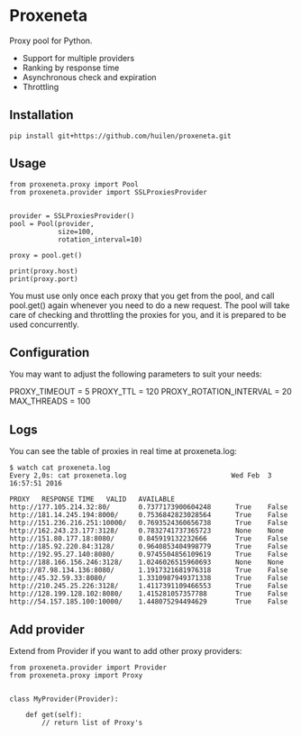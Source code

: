 # Proxeneta #

Proxy pool for Python.

- Support for multiple providers
- Ranking by response time
- Asynchronous check and expiration
- Throttling

## Installation ##

```
pip install git+https://github.com/huilen/proxeneta.git
```

## Usage ##

```
from proxeneta.proxy import Pool
from proxeneta.provider import SSLProxiesProvider


provider = SSLProxiesProvider()
pool = Pool(provider,
            size=100,
            rotation_interval=10)

proxy = pool.get()

print(proxy.host)
print(proxy.port)
```

You must use only once each proxy that you get from the pool, and call
pool.get() again whenever you need to do a new request. The pool will
take care of checking and throttling the proxies for you, and it is
prepared to be used concurrently.

## Configuration ##

You may want to adjust the following parameters to suit your needs:

PROXY_TIMEOUT = 5
PROXY_TTL = 120
PROXY_ROTATION_INTERVAL = 20
MAX_THREADS = 100

## Logs ##

You can see the table of proxies in real time at proxeneta.log:

```
$ watch cat proxeneta.log
Every 2,0s: cat proxeneta.log                          Wed Feb  3 16:57:51 2016

PROXY   RESPONSE TIME   VALID   AVAILABLE
http://177.105.214.32:80/       0.7377173900604248      True    False
http://181.14.245.194:8000/     0.7536842823028564      True    False
http://151.236.216.251:10000/   0.7693524360656738      True    False
http://162.243.23.177:3128/     0.7832741737365723      None    None
http://151.80.177.18:8080/      0.845919132232666       True    False
http://185.92.220.84:3128/      0.9640853404998779      True    False
http://192.95.27.140:8080/      0.9745504856109619      True    False
http://188.166.156.246:3128/    1.0246026515960693      None    None
http://87.98.134.136:8080/      1.1917321681976318      True    False
http://45.32.59.33:8080/        1.3310987949371338      True    False
http://210.245.25.226:3128/     1.4117391109466553      True    False
http://128.199.128.102:8080/    1.415281057357788       True    False
http://54.157.185.100:10000/    1.448075294494629       True    False
```

## Add provider ##

Extend from Provider if you want to add other proxy providers:

```
from proxeneta.provider import Provider
from proxeneta.proxy import Proxy


class MyProvider(Provider):

    def get(self):
        // return list of Proxy's
```

